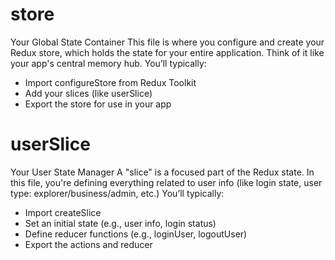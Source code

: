 # store 
Your Global State Container
This file is where you configure and create your Redux store, which holds the state for your entire application. Think of it like your app's central memory hub.
You’ll typically:
- Import configureStore from Redux Toolkit
- Add your slices (like userSlice)
- Export the store for use in your app

# userSlice
Your User State Manager
A "slice" is a focused part of the Redux state. In this file, you're defining everything related to user info (like login state, user type: explorer/business/admin, etc.)
You’ll typically:
- Import createSlice
- Set an initial state (e.g., user info, login status)
- Define reducer functions (e.g., loginUser, logoutUser)
- Export the actions and reducer


